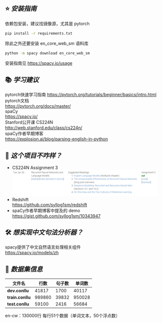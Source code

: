 ## ⭐ *安装指南*
依赖包安装，建议找镜像源，尤其是 pytorch
```bash
pip install -r requirements.txt
```
除此之外还要安装 en_core_web_sm 语料库
```bash
python -m spacy download en_core_web_sm
```
安装指南见 https://spacy.io/usage   
## 📚 *学习建议*
pytorch快速学习指南
https://pytorch.org/tutorials/beginner/basics/intro.html
pytorch文档   
https://pytorch.org/docs/master/   
spaCy   
https://spacy.io/   
Stanford公开课 CS224N   
http://web.stanford.edu/class/cs224n/   
spaCy作者早期博客   
https://explosion.ai/blog/parsing-english-in-python
## 🌌 *这个项目不咋样？*
* CS224N Assignment 3
  ![](doc/png/a3.png)
* Redshift   
https://github.com/syllog1sm/redshift
* spaCy作者早期博客中提及的 demo   
  https://gist.github.com/syllog1sm/10343947
## 🛠 *想实现中文句法分析器？*
spacy提供了中文自然语言处理相关组件   
https://spacy.io/models/zh
## 📖 *数据集信息*
|文件名|行数|句子数|单词数
| --- | --- | ---| ---
| **dev.conllu** | 41817 | 1700 |40117
| **train.conllu** | 989860 | 39832 | 950028
| **test.conllu** | 59100 | 2416 | 56684
en-cw：130000行 每行51个数据（单词文本，50个浮点数）